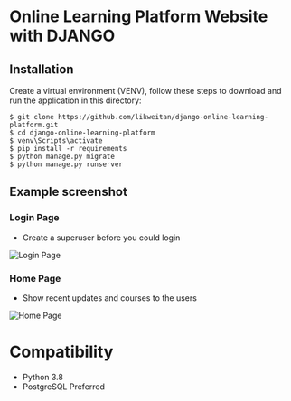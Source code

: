 # Online Learning Platform Website with DJANGO

## Installation
Create a virtual environment (VENV), follow these steps to download and run the
application in this directory:

    $ git clone https://github.com/likweitan/django-online-learning-platform.git
    $ cd django-online-learning-platform
    $ venv\Scripts\activate
    $ pip install -r requirements
    $ python manage.py migrate
    $ python manage.py runserver

## Example screenshot

### Login Page

- Create a superuser before you could login

![Login Page](https://user-images.githubusercontent.com/11171910/116688053-b63eae00-a9e8-11eb-83cf-10847aafe978.png)

### Home Page

- Show recent updates and courses to the users

![Home Page](https://user-images.githubusercontent.com/11171910/116688198-ec7c2d80-a9e8-11eb-9d2d-28dc2ed67d09.png)

# Compatibility
* Python 3.8
* PostgreSQL Preferred
